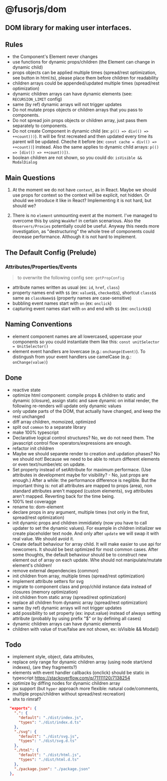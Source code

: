 # @fusorjs/dom

## DOM library for making user interfaces.

## Rules

- the Component's Element never changes
- use functions for dynamic props/children (the Element can change in dynamic child)
- props objects can be applied multiple times (spread/rest optimization, see button in html.ts), please place them before children for readability
- children arrays could be appended/updated multiple times (spread/rest optimization)
- dynamic children arrays can have dynamic elements (see: `RECURSION_LIMIT` config)
- same (by ref) dynamic arrays will not trigger updates
- Do not mutate props objects or children arrays that you pass to components.
- Do not spread join props objects or children array, just pass them separately to components.
- Do not create Component in dynamic child (ex: `p(() => div(() => ++count)))`). It will be first recreated and then updated every time its parent will be updated. Cheche it before (ex: `const cache = div(() => ++count))`) instead. Also the same applies to dynamic child arrays: `p(() => [div(() => ++count))])`.
- boolean children are not shown, so you could do: `isVisible && ModalDialog`

## Main Questions

1. At the moment we do not have `context`, as in React. Maybe we should use props for context so the context will be explicit, not hidden. Or should we introduce it like in React? Implementing it is not hard, but should we?

2. There is no `element` unmounting event at the moment. I've managed to overcome this by using `WeakRef` in certain scenarious. Also the `Observers/Proxies` potentially could be useful. Anyway this needs more investigation, as "destructuring" the whole tree of components could decrease performance. Although it is not hard to implement.

## The Default Config (Prelude)

### Attributes/Properties/Events

> to overwrite the following config see: `getPropConfig`

- attribute names written as usual (ex: `id`, `href`, `class`)
- property names end with `$$` (ex: `value$$`, `checked$$`), shortcut `class$$` same as `className$$` (property names are case-sensitive)
- bubbling event names start with `on` (ex: `onclick`)
- capturing event names start with `on` and end with `$$` (ex: `onclick$$`)

## Naming Conventions

- element component names are all lowercased, uppercase your components so you could instantiate them like this: `const unitSelector = UnitSelector()`
- element event handlers are lovercase (e.g.: `onchange(Event)`). To distingush from your event handlers use camelCase (e.g.: `onChange(value)`)

## Done

- reactive state
- optimize html component: compile props & children to static and dynamic (closure), assign static and save dynamic on initial render, the following re-renders will update only dynamic values
- only update parts of the DOM, that actually have changed, and keep the rest unchanged
- diff array children, momoized, optimized
- split out `common` to a separate library
- make 100% typescript
- Declarative logical control structures? No, we do not need them. The javascript control flow operators/expressions are enough.
- refactor init children
- Maybe we should separete render to creation and updation phases? No we should not! Because we need to be able to return different elements or even text/number/etc on update.
- Set property instead of setAttribute for maximum performace. (Use attributes in development maybe for visibility? - No, just props are enough.) After a while: the performance difference is neglible. But the important thing is: not all attributes are mapped to props (area), non standard attributes aren't mapped (custom elements), svg attributes aren't mapped. Reverting back for the time being.
- 100% test coveragge
- rename to: dom-element
- declare props in any argument, multiple times (not only in the first, spread/rest optimization)
- init dynamic props and children immidiately (now you have to call updater to set the dynamic values). For example in children initializer we create placeholder text node. And only after `update` we will swap it with real value. We should avoid it.
- Create default behaviour for array child. It will make easier to use api for newcomers. It should be best optimized for most common cases. After some thoughts, the default behaviour should be to construct new element out of array on each update. Whe should not manipulate/mutate element's children!
- remove external dependencies (common)
- init children from array, multiple times (spread/rest optimization)
- implement attribute setters for svg
- migrate to component class and prop/child instance data instead of closures (memory optimization)
- init children from static array (spread/rest optimization)
- replace all children from dynamic array (spread/rest optimization)
- same (by ref) dynamic arrays will not trigger updates
- add possibility to set property (ex: input.value) instead of always setting attribute (probably by using prefix "$" or by defining all cases)
- dynamic children arrays can have dynamic elements
- children with value of true/false are not shown, ex: isVisible && Modal()

## Todo

- implement style, object, data attributes,
- replace only range for dynamic children array (using node start/end indexes), (are they fragments?)
- elements with event handler callbacks (onclick) should be static in typescript https://stackoverflow.com/q/71111120/7138254
- optimize by diffing nodes for dynamic children array
- jsx support (but `hyper` approach more flexible: natural code/comments, multiple props/children without spread/rest recreation)
- shx to rimraf?

```json
  "exports": {
    ".": {
      "default": "./dist/index.js",
      "types": "./dist/index.d.ts"
    },
    "./svg": {
      "default": "./dist/svg.js",
      "types": "./dist/svg.d.ts"
    },
    "./html": {
      "default": "./dist/html.js",
      "types": "./dist/html.d.ts"
    },
    "./package.json": "./package.json"
  },
```

